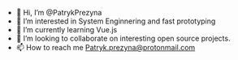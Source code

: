 - 👋 Hi, I’m @PatrykPrezyna
- 👀 I’m interested in System Enginnering and fast prototyping
- 🌱 I’m currently learning Vue.js 
- 💞️ I’m looking to collaborate on interesting open source projects. 
- 📫 How to reach me Patryk.prezyna@protonmail.com

<!---
PatrykPrezyna/PatrykPrezyna is a ✨ special ✨ repository because its `README.md` (this file) appears on your GitHub profile.
You can click the Preview link to take a look at your changes.
--->
